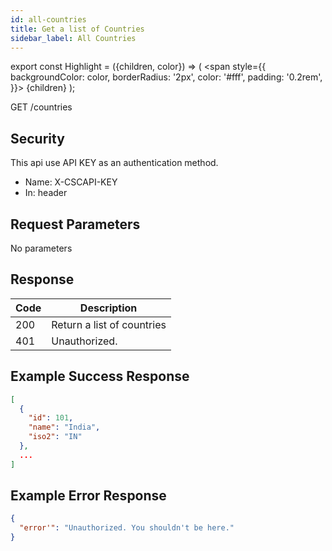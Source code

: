 ```yaml
---
id: all-countries
title: Get a list of Countries
sidebar_label: All Countries
---
```


export const Highlight = ({children, color}) => (
  <span
    style={{
      backgroundColor: color,
      borderRadius: '2px',
      color: '#fff',
      padding: '0.2rem',
    }}>
    {children}
  </span>
);

<Highlight color="#25c2a0">GET</Highlight> /countries

## Security
This api use API KEY as an authentication method.
* Name: <Highlight color="#1877F2">X-CSCAPI-KEY</Highlight>
* In: header

## Request Parameters
No parameters

## Response
| Code | Description |
| ---- | ----------- |
| 200 | Return a list of countries |
| 401 | Unauthorized. |

## Example Success Response
```json
[
  {
    "id": 101,
    "name": "India",
    "iso2": "IN"
  },
  ...
]
```

## Example Error Response
```json
{
  "error'": "Unauthorized. You shouldn't be here."
}
```
